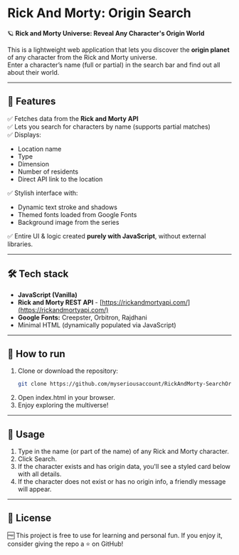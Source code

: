 # Rick And Morty: Origin Search 

🪐 **Rick and Morty Universe: Reveal Any Character's Origin World**

This is a lightweight web application that lets you discover the **origin planet** of any character from the Rick and Morty universe.  
Enter a character’s name (full or partial) in the search bar and find out all about their world.

---

## 🚀 Features

✅ Fetches data from the **Rick and Morty API**  
✅ Lets you search for characters by name (supports partial matches)  
✅ Displays:
- Location name
- Type
- Dimension
- Number of residents
- Direct API link to the location

✅ Stylish interface with:
- Dynamic text stroke and shadows
- Themed fonts loaded from Google Fonts
- Background image from the series

✅ Entire UI & logic created **purely with JavaScript**, without external libraries.

---

## 🛠 Tech stack

- **JavaScript (Vanilla)**
- **Rick and Morty REST API** - [https://rickandmortyapi.com/](https://rickandmortyapi.com/)
- **Google Fonts:** Creepster, Orbitron, Rajdhani
- Minimal HTML (dynamically populated via JavaScript)

---

## 📂 How to run

1. Clone or download the repository:
   ```bash
   git clone https://github.com/myseriousaccount/RickAndMorty-SearchOrigin.git
2. Open index.html in your browser.
3. Enjoy exploring the multiverse!

---

## 🎯 Usage

1. Type in the name (or part of the name) of any Rick and Morty character.
2. Click Search.
3. If the character exists and has origin data, you'll see a styled card below with all details.
4. If the character does not exist or has no origin info, a friendly message will appear.

---

## 📜 License

🆓 This project is free to use for learning and personal fun.
If you enjoy it, consider giving the repo a ⭐ on GitHub!

